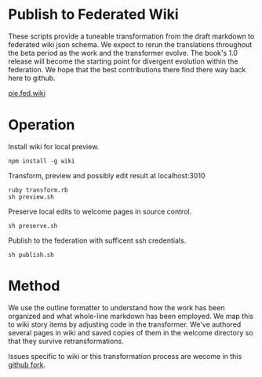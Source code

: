 # Publish to Federated Wiki
These scripts provide a tuneable transformation from the draft markdown to federated wiki json schema.
We expect to rerun the translations throughout the beta period as the work and the transformer evolve.
The book's 1.0 release will become the starting point for divergent evolution within the federation.
We hope that the best contributions there find there way back here to github.

[pie.fed.wiki](http://pie.fed.wiki)

# Operation
Install wiki for local preview.
```
npm install -g wiki
```
Transform, preview and possibly edit result at localhost:3010
```
ruby transform.rb
sh preview.sh
```
Preserve local edits to welcome pages in source control.
```
sh preserve.sh
```
Publish to the federation with sufficent ssh credentials.
```
sh publish.sh
```

# Method
We use the outline formatter to understand how the work has been organized and what whole-line markdown has been employed.
We map this to wiki story items by adjusting code in the transformer.
We've authored several pages in wiki and saved copies of them in the welcome directory so that they survive retransformations.

Issues specific to wiki or this transformation process are wecome in this [github fork](https://github.com/WardCunningham/pie-cookbook).

